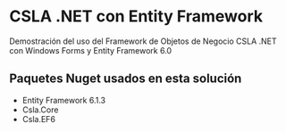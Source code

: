 # CSLA .NET con Entity Framework
Demostración del uso del Framework de Objetos de Negocio CSLA .NET con Windows Forms y Entity Framework 6.0

## Paquetes Nuget usados en esta solución

* Entity Framework 6.1.3
* Csla.Core
* Csla.EF6
